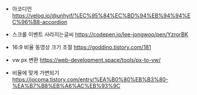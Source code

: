 - 아코디언 
https://velog.io/@unhyif/%EC%95%84%EC%BD%94%EB%94%94%EC%96%B8-accordion

- 스크롤 이벤트 사라지는글씨
https://codepen.io/lee-jongwoo/pen/YzrorBK

- 16:9 비율 동영상 크기 조절
https://goddino.tistory.com/181

- vw px 변환 
https://web-development.space/tools/px-to-vw/ 

- 비율에 맞게 가변되기 
https://jocoma.tistory.com/entry/%EA%B0%80%EB%B3%80-%EA%B7%B8%EB%A6%AC%EB%93%9C
